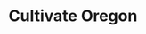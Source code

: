 ---
layout: project
title: Cultivate Oregon
name_for_thumbnail: Cultivate<br>Oregon
client: Cultivate Oregon
thumbnail_image: /uploads/site-image-cultivate-oregon.jpg
header_image: /uploads/site-image-cultivate-oregon.jpg
platforms: [NationBuilder, Bootstrap 3]
year: 2017
roles: Frontend & backend development
web:
  launch_url: https://www.cultivateoregon.org/
  images:
    - /uploads/site-web-cultivate-oregon.png
type: Campaign Website
category: Coded for Code Nation Australia
tags: [Campaign Platform, Campaign Featured, Theme Dark]
type_slug: project
order: 17
---